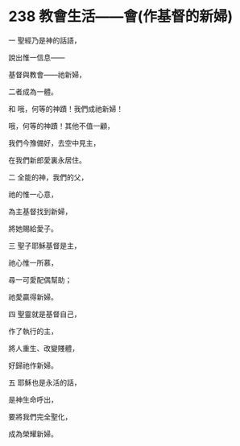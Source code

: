 # 238 教會生活——會(作基督的新婦)

一 聖經乃是神的話語，

說出惟一信息——

基督與教會——祂新婦，

二者成為一體。

和 哦，何等的神蹟！我們成祂新婦！

哦，何等的神蹟！其他不值一顧，

我們今豫備好，去空中見主，

在我們新郎愛裏永居住。

二 全能的神，我們的父，

祂的惟一心意，

為主基督找到新婦，

將她賜給愛子。

三 聖子耶穌基督是主，

祂心惟一所慕，

尋一可愛配偶幫助；

祂愛贏得新婦。

四 聖靈就是基督自己，

作了執行的主，

將人重生、改變賤體，

好歸祂作新婦。

五 耶穌也是永活的話，

是神生命呼出，

要將我們完全聖化，

成為榮耀新婦。


